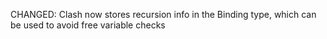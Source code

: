 CHANGED: Clash now stores recursion info in the Binding type, which can be used to avoid free variable checks
